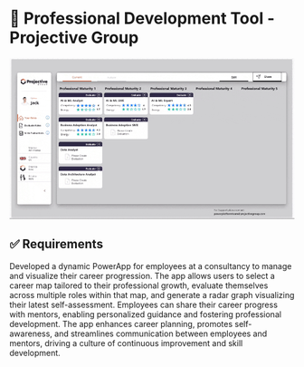 # :eyes: Professional Development Tool - Projective Group

![Jack's Portfolio Desktop](./media/Professional%20Development%20Tool.gif "Desktop Demo")

## :white_check_mark: Requirements

Developed a dynamic PowerApp for employees at a consultancy to manage and visualize their career progression. The app allows users to select a career map tailored to their professional growth, evaluate themselves across multiple roles within that map, and generate a radar graph visualizing their latest self-assessment. Employees can share their career progress with mentors, enabling personalized guidance and fostering professional development. The app enhances career planning, promotes self-awareness, and streamlines communication between employees and mentors, driving a culture of continuous improvement and skill development.


